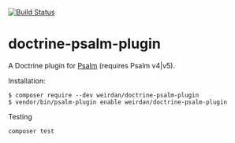 [![Build Status](https://travis-ci.com/weirdan/doctrine-psalm-plugin.svg?branch=master)](https://travis-ci.com/weirdan/doctrine-psalm-plugin)
# doctrine-psalm-plugin

A Doctrine plugin for [Psalm](https://github.com/vimeo/psalm) (requires Psalm v4|v5).

Installation:

```console
$ composer require --dev weirdan/doctrine-psalm-plugin
$ vendor/bin/psalm-plugin enable weirdan/doctrine-psalm-plugin
```

Testing

```
composer test
```
